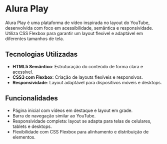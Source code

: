 # Alura Play

Alura Play é uma plataforma de vídeo inspirada no layout do YouTube, desenvolvida com foco em acessibilidade, semântica e responsividade. Utiliza CSS Flexbox para garantir um layout flexível e adaptável em diferentes tamanhos de tela.

## Tecnologias Utilizadas

- **HTML5 Semântico**: Estruturação do conteúdo de forma clara e acessível.
- **CSS3 com Flexbox**: Criação de layouts flexíveis e responsivos.
- **Responsividade**: Layout adaptável para dispositivos móveis e desktops.

## Funcionalidades

- Página inicial com vídeos em destaque e layout em grade.
- Barra de navegação similar ao YouTube.
- Responsividade completa: layout se adapta para telas de celulares, tablets e desktops.
- Flexibilidade com CSS Flexbox para alinhamento e distribuição de elementos.
